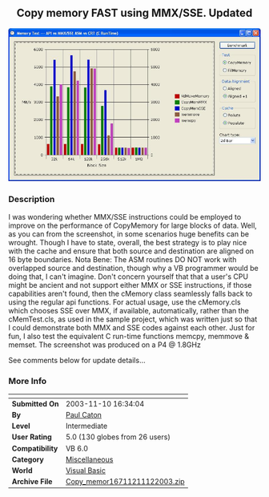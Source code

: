 ﻿<div align="center">

## Copy memory FAST using MMX/SSE\. Updated

<img src="PIC20031110859411340.JPG">
</div>

### Description

I was wondering whether MMX/SSE instructions could be employed to improve on the performance of CopyMemory for large blocks of data. Well, as you can from the screenshot, in some scenarios huge benefits can be wrought. Though I have to state, overall, the best strategy is to play nice with the cache and ensure that both source and destination are aligned on 16 byte boundaries. Nota Bene: The ASM routines DO NOT work with overlapped source and destination, though why a VB programmer would be doing that, I can't imagine. Don't concern yourself that that a user's CPU might be ancient and not support either MMX or SSE instructions, if those capabilities aren't found, then the cMemory class seamlessly falls back to using the regular api functions. For actual usage, use the cMemory.cls which chooses SSE over MMX, if available, automatically, rather than the cMemTest.cls, as used in the sample project, which was written just so that I could demonstrate both MMX and SSE codes against each other. Just for fun, I also test the equivalent C run-time functions memcpy, memmove & memset. The screenshot was produced on a P4 @ 1.8GHz

See comments below for update details...
 
### More Info
 


<span>             |<span>
---                |---
**Submitted On**   |2003-11-10 16:34:04
**By**             |[Paul Caton](https://github.com/Planet-Source-Code/PSCIndex/blob/master/ByAuthor/paul-caton.md)
**Level**          |Intermediate
**User Rating**    |5.0 (130 globes from 26 users)
**Compatibility**  |VB 6\.0
**Category**       |[Miscellaneous](https://github.com/Planet-Source-Code/PSCIndex/blob/master/ByCategory/miscellaneous__1-1.md)
**World**          |[Visual Basic](https://github.com/Planet-Source-Code/PSCIndex/blob/master/ByWorld/visual-basic.md)
**Archive File**   |[Copy\_memor16711211122003\.zip](https://github.com/Planet-Source-Code/paul-caton-copy-memory-fast-using-mmx-sse-updated__1-49798/archive/master.zip)








